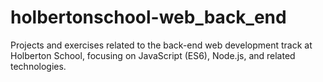# holbertonschool-web_back_end
Projects and exercises related to the back-end web development track at Holberton School, focusing on JavaScript (ES6), Node.js, and related technologies.

